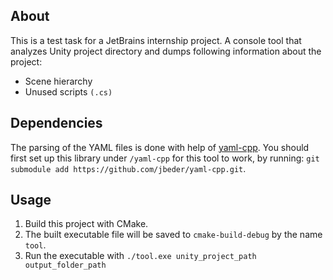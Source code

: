 ## About
This is a test task for a JetBrains internship project.
A console tool that analyzes Unity project directory and dumps following information about the project:
* Scene hierarchy
* Unused scripts `(.cs)`

## Dependencies
The parsing of the YAML files is done with help of [yaml-cpp](https://github.com/jbeder/yaml-cpp).
You should first set up this library under `/yaml-cpp` for this tool to work, by running:
`git submodule add https://github.com/jbeder/yaml-cpp.git`.
## Usage
1. Build this project with CMake.
2. The built executable file will be saved to `cmake-build-debug` by the name `tool`.
3. Run the executable with `./tool.exe unity_project_path output_folder_path`

